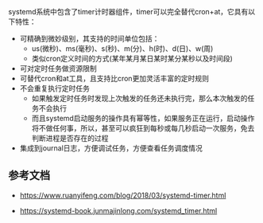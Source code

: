 systemd系统中包含了timer计时器组件，timer可以完全替代cron+at，它具有以下特性：

- 可精确到微妙级别，其支持的时间单位包括：
  - us(微秒)、ms(毫秒)、s(秒)、m(分)、h(时)、d(日)、w(周)
  - 类似cron定义时间的方式(某年某月某日某时某分某秒以及时间段)
- 可对定时任务做资源限制
- 可替代cron和at工具，且支持比cron更加灵活丰富的定时规则
- 不会重复执行定时任务
  - 如果触发定时任务时发现上次触发的任务还未执行完，那么本次触发的任务不会执行
  - 而且systemd启动服务的操作具有幂等性，如果服务正在运行，启动操作将不做任何事，所以，甚至可以疯狂到每秒或每几秒启动一次服务，免去判断进程是否存在的过程
- 集成到journal日志，方便调试任务，方便查看任务调度情况

## 参考文档

- <https://www.ruanyifeng.com/blog/2018/03/systemd-timer.html>

- <https://systemd-book.junmajinlong.com/systemd_timer.html>